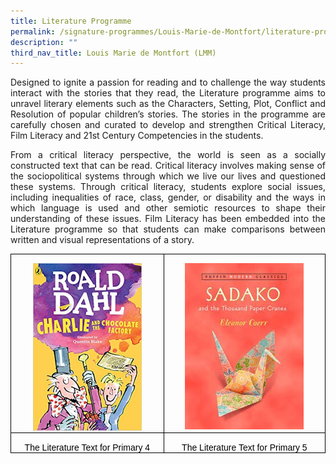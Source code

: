 ```yaml
---
title: Literature Programme
permalink: /signature-programmes/Louis-Marie-de-Montfort/literature-programme/
description: ""
third_nav_title: Louis Marie de Montfort (LMM)
---
```

<p align="justify">
Designed to ignite a passion for reading and to challenge the way students interact with the stories that they read, the Literature programme aims to unravel literary elements such as the Characters, Setting, Plot, Conflict and Resolution of popular children’s stories. The stories in the programme are carefully chosen and curated to develop and strengthen Critical Literacy, Film Literacy and 21st Century Competencies in the students. 
</p>
<p align="justify">
From a critical literacy perspective, the world is seen as a socially constructed text that can be read. Critical literacy involves making sense of the sociopolitical systems through which we live our lives and questioned these systems. Through critical literacy, students explore social issues, including inequalities of race, class, gender, or disability and the ways in which language is used and other semiotic resources to shape their understanding of these issues. Film Literacy has been embedded into the Literature programme so that students can make comparisons between written and visual representations of a story. 
</p>

<table style="border-collapse:collapse;border:none;mso-border-alt:solid windowtext .5pt;
 mso-yfti-tbllook:1184;mso-padding-alt:0in 5.4pt 0in 5.4pt" cellpadding="0" cellspacing="0" border="1" class="MsoTableGrid"><tbody><tr style="mso-yfti-irow:0;mso-yfti-firstrow:yes"><td style="width:226.45pt;border:solid windowtext 1.0pt;
  mso-border-alt:solid windowtext .5pt;padding:0in 5.4pt 0in 5.4pt" valign="top" width="302"><p style="margin-bottom:0in;text-align:center;
  line-height:normal" align="center" class="MsoNormal"><span style="mso-no-proof:yes"><img src="/images/Literature%20Text%20for%20Primary%204.jpg" height="268" width="174"></span></p></td><td style="width:241.05pt;border:solid windowtext 1.0pt;
  border-left:none;mso-border-left-alt:solid windowtext .5pt;mso-border-alt:
  solid windowtext .5pt;padding:0in 5.4pt 0in 5.4pt" valign="top" width="321"><p style="margin-bottom:0in;text-align:center;
  line-height:normal" align="center" class="MsoNormal"><span style="mso-no-proof:yes"><img src="/images/Literature%20Text%20for%20Primary%205.jpg" height="266" width="190"></span></p></td></tr><tr style="mso-yfti-irow:1;mso-yfti-lastrow:yes"><td style="width:226.45pt;border:solid windowtext 1.0pt;
  border-top:none;mso-border-top-alt:solid windowtext .5pt;mso-border-alt:solid windowtext .5pt;
  padding:0in 5.4pt 0in 5.4pt" valign="top" width="302"><p style="margin-bottom:0in;text-align:center;
  line-height:normal" align="center" class="MsoNormal"><span style="font-family:&quot;Arial&quot;,sans-serif;color:black">The Literature Text for Primary 4</span></p></td><td style="width:241.05pt;border-top:none;border-left:
  none;border-bottom:solid windowtext 1.0pt;border-right:solid windowtext 1.0pt;
  mso-border-top-alt:solid windowtext .5pt;mso-border-left-alt:solid windowtext .5pt;
  mso-border-alt:solid windowtext .5pt;padding:0in 5.4pt 0in 5.4pt" valign="top" width="321"><p style="margin-bottom:0in;text-align:center;
  line-height:normal" align="center" class="MsoNormal"><span style="font-family:&quot;Arial&quot;,sans-serif;color:black">The Literature Text for Primary 5</span></p></td></tr></tbody></table>
	
	
